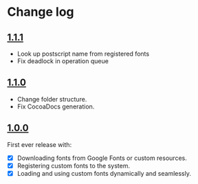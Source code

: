# Change log

## [1.1.1](https://github.com/ninjaprox/Inkwell/releases/tag/1.1.1)

- Look up postscript name from registered fonts
- Fix deadlock in operation queue

## [1.1.0](https://github.com/ninjaprox/Inkwell/releases/tag/1.1.0)

- Change folder structure.
- Fix CocoaDocs generation.

## [1.0.0](https://github.com/ninjaprox/Inkwell/releases/tag/1.0.0)

First ever release with:

- [x] Downloading fonts from Google Fonts or custom resources.
- [x] Registering custom fonts to the system.
- [x] Loading and using custom fonts dynamically and seamlessly.
